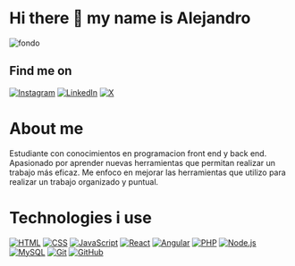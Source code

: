 # Hi there 👋 my name is Alejandro
![fondo](https://github.com/user-attachments/assets/ced4a1e6-d93c-4a51-a378-34e9ffa8ddd3)
## Find me on  
[![Instagram](https://img.shields.io/badge/Instagram-E4405F?style=for-the-badge&logo=instagram&logoColor=white)](https://www.instagram.com/alejandev256?igsh=anBqcmd3c3BxYjh5)
[![LinkedIn](https://img.shields.io/badge/LinkedIn-0077B5?style=for-the-badge&logo=linkedin&logoColor=white)](https://www.linkedin.com/in/alejandrosp256/)
[![X](https://img.shields.io/badge/X-000000?style=for-the-badge&logo=x&logoColor=white)](https://x.com/alejandrosp256?t=iv43NzVbfy_YZOuDZN3KwQ&s=08)  

# About me  
Estudiante con conocimientos en programacion front end y back end.
Apasionado por aprender nuevas herramientas que permitan realizar un trabajo más eficaz.
Me enfoco en mejorar las herramientas que utilizo para realizar un trabajo organizado y puntual.

# Technologies i use  
[![HTML](https://img.shields.io/badge/HTML5-E34F26?style=for-the-badge&logo=html5&logoColor=white)](https://developer.mozilla.org/en-US/docs/Web/HTML)
[![CSS](https://img.shields.io/badge/CSS3-1572B6?style=for-the-badge&logo=css3&logoColor=white)](https://developer.mozilla.org/en-US/docs/Web/CSS)
[![JavaScript](https://img.shields.io/badge/JavaScript-F7DF1E?style=for-the-badge&logo=javascript&logoColor=black)](https://developer.mozilla.org/en-US/docs/Web/JavaScript)
[![React](https://img.shields.io/badge/React-20232A?style=for-the-badge&logo=react&logoColor=61DAFB)](https://react.dev/)
[![Angular](https://img.shields.io/badge/Angular-DD0031?style=for-the-badge&logo=angular&logoColor=white)](https://angular.io/)
[![PHP](https://img.shields.io/badge/PHP-777BB4?style=for-the-badge&logo=php&logoColor=white)](https://www.php.net/)
[![Node.js](https://img.shields.io/badge/Node.js-43853D?style=for-the-badge&logo=node.js&logoColor=white)](https://nodejs.org/)
[![MySQL](https://img.shields.io/badge/MySQL-4479A1?style=for-the-badge&logo=mysql&logoColor=white)](https://www.mysql.com/)
[![Git](https://img.shields.io/badge/Git-F05032?style=for-the-badge&logo=git&logoColor=white)](https://git-scm.com/)
[![GitHub](https://img.shields.io/badge/GitHub-181717?style=for-the-badge&logo=github&logoColor=white)](https://github.com)
<!--
**AlejandroSP256/AlejandroSP256** is a ✨ _special_ ✨ repository because its `README.md` (this file) appears on your GitHub profile.

Here are some ideas to get you started:

- 🔭 I’m currently working on ...
- 🌱 I’m currently learning ...
- 👯 I’m looking to collaborate on ...
- 🤔 I’m looking for help with ...
- 💬 Ask me about ...
- 📫 How to reach me: ...
- 😄 Pronouns: ...
- ⚡ Fun fact: ...
-->
